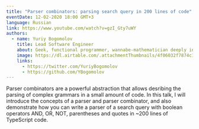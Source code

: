 ```yaml
---
title: "Parser combinators: parsing search query in 200 lines of code"
eventDate: 12-02-2020 18:00 GMT+3
language: Russian
link: https://www.youtube.com/watch?v=gzI_Gty7uWY
authors:
  - name: Yuriy Bogomolov
    title: Lead Software Engineer
    about: Geek, functional programmer, wannabe-mathematician deeply interested in type theory, category theory and theoretical computer science. Outside of my daily job I work as an advocate of functional programming as a thought discipline and programming practice.
    image: https://dl.airtable.com/.attachmentThumbnails/4f06032f7874c150ba1bbb1ea91fa9a8/96a0a4ed
    links:
      - https://twitter.com/YuriyBogomolov
      - https://github.com/YBogomolov
---
```


Parser combinators are a powerful abstraction that allows desribing the parsing of complex grammars in a small amount of code. In this talk, I will introduce the concepts of a parser and parser combinator, and also demonstrate how you can write a parser of a search query with boolean operators AND, OR, NOT, parentheses and quotes in ~200 lines of TypeScript code.

